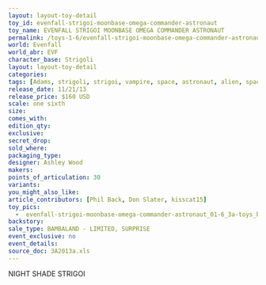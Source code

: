 ```yaml
---
layout: layout-toy-detail 
toy_id: evenfall-strigoi-moonbase-omega-commander-astronaut
toy_name: EVENFALL STRIGOI MOONBASE OMEGA COMMANDER ASTRONAUT
permalink: /toys-1-6/evenfall-strigoi-moonbase-omega-commander-astronaut.html
world: Evenfall
world_abr: EVF
character_base: Strigoli
layout: layout-toy-detail
categories: 
tags: [Adams, strigoli, strigoi, vampire, space, astronaut, alien, spacesuit, white]
release_date: 11/21/13
release_price: $160 USD
scale: one sixth
size: 
comes_with: 
edition_qty: 
exclusive: 
secret_drop: 
sold_where: 
packaging_type: 
designer: Ashley Wood
makers: 
points_of_articulation: 30
variants: 
you_might_also_like: 
article_contributors: [Phil Back, Don Slater, kisscat15]
toy_pics: 
  -  evenfall-strigoi-moonbase-omega-commander-astronaut_01-6_3a-toys_by-kisscat15-via_instagram.jpg
backstory: 
sale_type: BAMBALAND - LIMITED, SURPRISE
event_exclusive: no
event_details: 
source_doc: 3A2013a.xls
---
```

NIGHT SHADE STRIGOI
